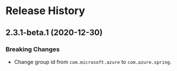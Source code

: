 # Release History

## 2.3.1-beta.1 (2020-12-30)
### Breaking Changes
- Change group id from `com.microsoft.azure` to `com.azure.spring`.
